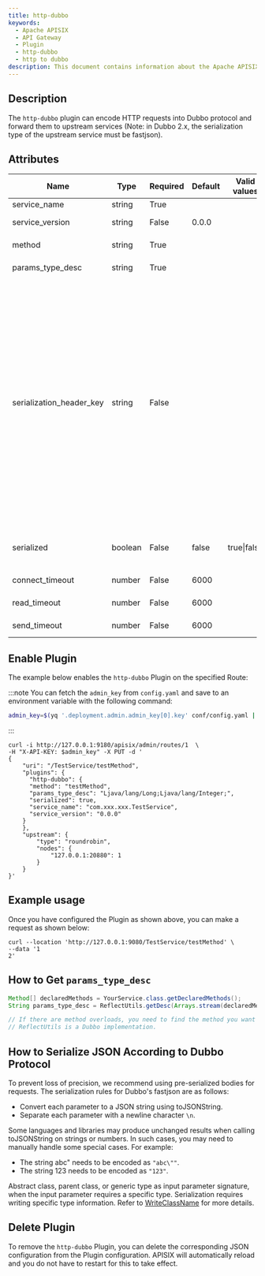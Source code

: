 ```yaml
---
title: http-dubbo
keywords:
  - Apache APISIX
  - API Gateway
  - Plugin
  - http-dubbo
  - http to dubbo
description: This document contains information about the Apache APISIX http-dubbo Plugin.
---
```


<!--
#
# Licensed to the Apache Software Foundation (ASF) under one or more
# contributor license agreements.  See the NOTICE file distributed with
# this work for additional information regarding copyright ownership.
# The ASF licenses this file to You under the Apache License, Version 2.0
# (the "License"); you may not use this file except in compliance with
# the License.  You may obtain a copy of the License at
#
#     http://www.apache.org/licenses/LICENSE-2.0
#
# Unless required by applicable law or agreed to in writing, software
# distributed under the License is distributed on an "AS IS" BASIS,
# WITHOUT WARRANTIES OR CONDITIONS OF ANY KIND, either express or implied.
# See the License for the specific language governing permissions and
# limitations under the License.
#
-->

## Description

The `http-dubbo` plugin can encode HTTP requests into Dubbo protocol and forward them to upstream services (Note: in
Dubbo 2.x, the serialization type of the upstream service must be fastjson).

## Attributes

| Name                     | Type    | Required | Default | Valid values | Description                                                                                                                                                                                                                                                                                                                                                                                                                                                                                                                                                                                                  |
|--------------------------|---------|----------|---------|--------------|--------------------------------------------------------------------------------------------------------------------------------------------------------------------------------------------------------------------------------------------------------------------------------------------------------------------------------------------------------------------------------------------------------------------------------------------------------------------------------------------------------------------------------------------------------------------------------------------------------------|
| service_name             | string  | True     |         |              | Dubbo service name                                                                                                                                                                                                                                                                                                                                                                                                                                                                                                                                                                                           |
| service_version          | string  | False    | 0.0.0   |              | Dubbo service version, default 0.0.0                                                                                                                                                                                                                                                                                                                                                                                                                                                                                                                                                                         |
| method                   | string  | True     |         |              | Dubbo service method name                                                                                                                                                                                                                                                                                                                                                                                                                                                                                                                                                                                    |
| params_type_desc         | string  | True     |         |              | Description of the Dubbo service method signature                                                                                                                                                                                                                                                                                                                                                                                                                                                                                                                                                            |
| serialization_header_key | string  | False    |         |              | If `serialization_header_key` is set, the plugin will read this request header to determine if the body has already been serialized according to the Dubbo protocol. If the value of this request header is true, the plugin will not modify the body content and will directly consider it as Dubbo request parameters. If it is false, the developer is required to pass parameters in the format of Dubbo's generic invocation, and the plugin will handle serialization. Note: Due to differences in precision between Lua and Java, serialization by the plugin may lead to parameter precision discrepancies. |
| serialized               | boolean | False    | false   | true\|false  | Same as `serialization_header_key`. Priority is lower than `serialization_header_key`.                                                                                                                                                                                                                                                                                                                                                                                                                                                                                                                       |
| connect_timeout          | number  | False    | 6000    |              | Upstream tcp connect_timeout                                                                                                                                                                                                                                                                                                                                                                                                                                                                                                                                                                                 |
| read_timeout             | number  | False    | 6000    |              | Upstream tcp read_timeout                                                                                                                                                                                                                                                                                                                                                                                                                                                                                                                                                                                    |
| send_timeout             | number  | False    | 6000    |              | Upstream tcp send_timeout                                                                                                                                                                                                                                                                                                                                                                                                                                                                                                                                                                                    |

## Enable Plugin

The example below enables the `http-dubbo` Plugin on the specified Route:

:::note
You can fetch the `admin_key` from `config.yaml` and save to an environment variable with the following command:

```bash
admin_key=$(yq '.deployment.admin.admin_key[0].key' conf/config.yaml | sed 's/"//g')
```

:::

```shell
curl -i http://127.0.0.1:9180/apisix/admin/routes/1  \
-H "X-API-KEY: $admin_key" -X PUT -d '
{
    "uri": "/TestService/testMethod",
    "plugins": {
      "http-dubbo": {
      "method": "testMethod",
      "params_type_desc": "Ljava/lang/Long;Ljava/lang/Integer;",
      "serialized": true,
      "service_name": "com.xxx.xxx.TestService",
      "service_version": "0.0.0"
    }
    },
    "upstream": {
        "type": "roundrobin",
        "nodes": {
            "127.0.0.1:20880": 1
        }
    }
}'
```

## Example usage

Once you have configured the Plugin as shown above, you can make a request as shown below:

```shell
curl --location 'http://127.0.0.1:9080/TestService/testMethod' \
--data '1
2'
```

## How to Get `params_type_desc`

```java
Method[] declaredMethods = YourService.class.getDeclaredMethods();
String params_type_desc = ReflectUtils.getDesc(Arrays.stream(declaredMethods).filter(it -> it.getName().equals("yourmethod")).findAny().get().getParameterTypes());

// If there are method overloads, you need to find the method you want to expose.
// ReflectUtils is a Dubbo implementation.
```

## How to Serialize JSON According to Dubbo Protocol

To prevent loss of precision, we recommend using pre-serialized bodies for requests. The serialization rules for Dubbo's
fastjson are as follows:

- Convert each parameter to a JSON string using toJSONString.
- Separate each parameter with a newline character `\n`.

Some languages and libraries may produce unchanged results when calling toJSONString on strings or numbers. In such
cases, you may need to manually handle some special cases. For example:

- The string abc" needs to be encoded as `"abc\""`.
- The string 123 needs to be encoded as `"123"`.

Abstract class, parent class, or generic type as input parameter signature, when the input parameter requires a specific
type. Serialization requires writing specific type information.
Refer to [WriteClassName](https://github.com/alibaba/fastjson/wiki/SerializerFeature_cn) for more details.

## Delete Plugin

To remove the `http-dubbo` Plugin, you can delete the corresponding JSON configuration from the Plugin configuration.
APISIX will automatically reload and you do not have to restart for this to take effect.
